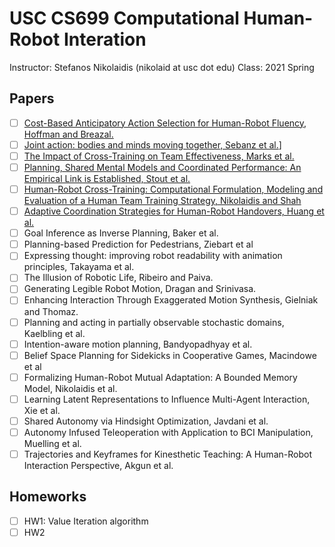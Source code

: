 # USC CS699 Computational Human-Robot Interation
Instructor: Stefanos Nikolaidis (nikolaid at usc dot edu)
Class: 2021 Spring
## Papers
- [ ] [Cost-Based Anticipatory Action Selection for Human-Robot Fluency, Hoffman and Breazal.](https://github.com/irisliucy/CS699/blob/main/Paper/Cost-Based%20Anticipatory%20Action%20Selection%20for%20Human-Robot%20Fluency%2C%20Hoffman%20and%20Breazal..pdf)
- [ ] [Joint action: bodies and minds moving together, Sebanz et al.](https://github.com/irisliucy/CS699/blob/main/Paper/Joint%20action-%20bodies%20and%20minds%20moving%20together%2C%20Sebanz%20et%20al..pdf)]
- [ ] [The Impact of Cross-Training on Team Effectiveness, Marks et al.](https://github.com/irisliucy/CS699/blob/main/Paper/The%20Impact%20of%20Cross-Training%20on%20Team%20Effectiveness%2C%20Marks%20et%20al.pdf)
- [ ] [Planning, Shared Mental Models and Coordinated Performance: An Empirical Link is Established, Stout et al.](https://github.com/irisliucy/CS699/blob/main/Paper/Planning_Shared_Mental_Models_and_Coordinated_Perf.pdf)
- [ ] [Human-Robot Cross-Training: Computational Formulation, Modeling and Evaluation of a Human Team Training Strategy, Nikolaidis and Shah](https://github.com/irisliucy/CS699/blob/main/Paper/Human-Robot%20Cross-Training-%20Computational%20Formulation%2C%20Modeling%20and%20Evaluation%20of%20a%20Human%20Team%20Training%20Strategy%2C%20Nikolaidis%20and%20Shah.pdf)
- [ ] [Adaptive Coordination Strategies for Human-Robot Handovers, Huang et al.](https://github.com/irisliucy/CS699/blob/main/Paper/Adaptive%20Coordination%20Strategies%20for%20Human-Robot%20Handovers%2C%20Huang%20et%20al.%20.pdf)
- [ ] Goal Inference as Inverse Planning, Baker et al.
- [ ] Planning-based Prediction for Pedestrians, Ziebart et al
- [ ] Expressing thought: improving robot readability with animation principles, Takayama et al.
- [ ] The Illusion of Robotic Life, Ribeiro and Paiva.
- [ ] Generating Legible Robot Motion, Dragan and Srinivasa.
- [ ] Enhancing Interaction Through Exaggerated Motion Synthesis, Gielniak and Thomaz. 
- [ ] Planning and acting in partially observable stochastic domains, Kaelbling et al.
- [ ] Intention-aware motion planning, Bandyopadhyay et al.
- [ ] Belief Space Planning for Sidekicks in Cooperative Games, Macindowe et al
- [ ] Formalizing Human-Robot Mutual Adaptation: A Bounded Memory Model, Nikolaidis et al.
- [ ] Learning Latent Representations to Influence Multi-Agent Interaction, Xie et al.
- [ ] Shared Autonomy via Hindsight Optimization, Javdani et al.
- [ ] Autonomy Infused Teleoperation with Application to BCI Manipulation, Muelling et al.
- [ ] Trajectories and Keyframes for Kinesthetic Teaching: A Human-Robot Interaction Perspective, Akgun et al.
## Homeworks

- [ ] HW1: Value Iteration algorithm
- [ ] HW2